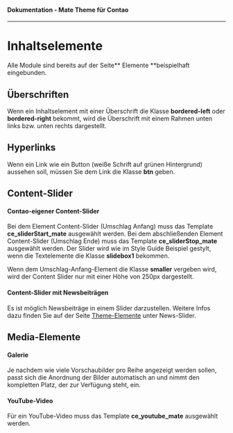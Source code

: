 #### Dokumentation - Mate Theme für Contao

---

# Inhaltselemente

Alle Module sind bereits auf der Seite** Elemente **beispielhaft eingebunden.

## Überschriften

Wenn ein Inhaltselement mit einer Überschrift die Klasse **bordered-left** oder **bordered-right** bekommt, wird die Überschrift mit einem Rahmen unten links bzw. unten rechts dargestellt.

## Hyperlinks

Wenn ein Link wie ein Button \(weiße Schrift auf grünen Hintergrund\) aussehen soll, müssen Sie dem Link die Klasse **btn** geben.

## Content-Slider

#### **Contao-eigener Content-Slider**

Bei dem Element Content-Slider \(Umschlag Anfang\) muss das Template **ce\_sliderStart\_mate** ausgewählt werden. Bei dem abschließenden Element Content-Slider \(Umschlag Ende\) muss das Template **ce\_sliderStop\_mate** ausgewählt werden. Der Slider wird wie im Style Guide Beispiel gestylt, wenn die Textelemente die Klasse **slidebox1** bekommen.

Wenn dem Umschlag-Anfang-Element die Klasse **smaller** vergeben wird, wird der Content Slider nur mit einer Höhe von 250px dargestellt.

#### Content-Slider mit Newsbeiträgen

Es ist möglich Newsbeiträge in einem Slider darzustellen. Weitere Infos dazu finden Sie auf der Seite [Theme-Elemente](/mate-theme/theme-elemente.md) unter News-Slider.

## Media-Elemente

#### Galerie

Je nachdem wie viele Vorschaubilder pro Reihe angezeigt werden sollen, passt sich die Anordnung der Bilder automatisch an und nimmt den kompletten Platz, der zur Verfügung steht, ein.

#### YouTube-Video

Für ein YouTube-Video muss das Template **ce\_youtube\_mate** ausgewählt werden.



